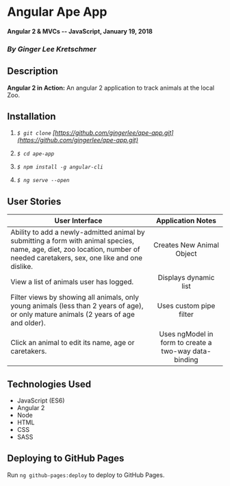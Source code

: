 # Angular Ape App

#### Angular 2 & MVCs -- JavaScript, January 19, 2018

### _By Ginger Lee Kretschmer_

##  Description

**Angular 2 in Action:** An angular 2 application to track animals at the local Zoo.

## Installation

1. _`$ git clone`  [https://github.com/gingerlee/ape-app.git](https://github.com/gingerlee/ape-app.git)_

2. _`$ cd ape-app`_

3.  _`$ npm install -g angular-cli`_

4. _`$ ng serve --open`_


## User Stories

| User Interface   |      Application Notes      |  
|----------|:-------------:|
| Ability to add a newly-admitted animal by submitting a form with animal species, name, age, diet, zoo location, number of needed caretakers, sex, one like and one dislike. |  Creates New Animal Object |
| View a list of animals user has logged. | Displays dynamic list |
| Filter views by showing all animals, only young animals (less than 2 years of age), or only mature animals (2 years of age and older). | Uses custom pipe filter |
| Click an animal to edit its name, age or caretakers. | Uses ngModel in form to create a two-way data-binding |


## Technologies Used
* JavaScript (ES6)
* Angular 2
* Node
* HTML
* CSS
* SASS



## Deploying to GitHub Pages

Run `ng github-pages:deploy` to deploy to GitHub Pages.
